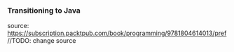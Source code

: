 ### Transitioning to Java

source: https://subscription.packtpub.com/book/programming/9781804614013/pref
//TODO: change source

